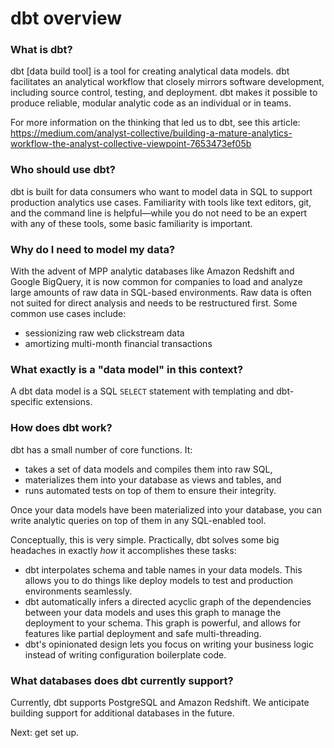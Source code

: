 # dbt overview #

### What is dbt? ###
dbt [data build tool] is a tool for creating analytical data models. dbt facilitates an analytical workflow that closely mirrors software development, including source control, testing, and deployment. dbt makes it possible to produce reliable, modular analytic code as an individual or in teams.

For more information on the thinking that led us to dbt, see this article: https://medium.com/analyst-collective/building-a-mature-analytics-workflow-the-analyst-collective-viewpoint-7653473ef05b

### Who should use dbt? ###
dbt is built for data consumers who want to model data in SQL to support production analytics use cases. Familiarity with tools like text editors, git, and the command line is helpful—while you do not need to be an expert with any of these tools, some basic familiarity is important.

### Why do I need to model my data? ###
With the advent of MPP analytic databases like Amazon Redshift and Google BigQuery, it is now common for companies to load and analyze large amounts of raw data in SQL-based environments. Raw data is often not suited for direct analysis and needs to be restructured first. Some common use cases include:
- sessionizing raw web clickstream data
- amortizing multi-month financial transactions

### What exactly is a "data model" in this context? ###
A dbt data model is a SQL `SELECT` statement with templating and dbt-specific extensions.

### How does dbt work? ###

dbt has a small number of core functions. It:
- takes a set of data models and compiles them into raw SQL,
- materializes them into your database as views and tables, and
- runs automated tests on top of them to ensure their integrity.

Once your data models have been materialized into your database, you can write analytic queries on top of them in any SQL-enabled tool.

Conceptually, this is very simple. Practically, dbt solves some big headaches in exactly *how* it accomplishes these tasks:
- dbt interpolates schema and table names in your data models. This allows you to do things like deploy models to test and production environments seamlessly.
- dbt automatically infers a directed acyclic graph of the dependencies between your data models and uses this graph to manage the deployment to your schema. This graph is powerful, and allows for features like partial deployment and safe multi-threading.
- dbt's opinionated design lets you focus on writing your business logic instead of writing configuration boilerplate code.

### What databases does dbt currently support? ###
Currently, dbt supports PostgreSQL and Amazon Redshift. We anticipate building support for additional databases in the future.

Next: get set up.
